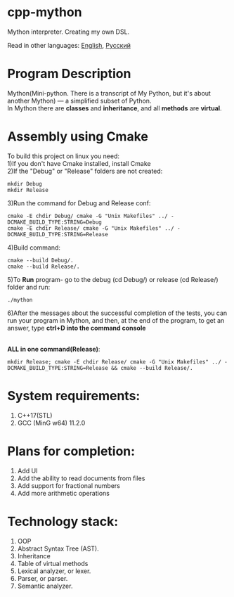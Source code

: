 # cpp-mython
Mython interpreter. Creating my own DSL.

Read in other languages: [English](README.md), [Русский](README.Russian.md)

# Program Description
Mython(Mini-python. There is a transcript of My Python, but it's about another Mython) — a simplified subset of Python.<br>
In Mython there are **classes** and **inheritance**, and all **methods** are **virtual**.<br>

# Assembly using Cmake
To build this project on linux you need:<br>
1)If you don't have Cmake installed, install Cmake<br>
2)If the "Debug" or "Release" folders are not created:<br>

```
mkdir Debug
mkdir Release
```
3)Run the command for Debug and Release conf:<br>

```
cmake -E chdir Debug/ cmake -G "Unix Makefiles" ../ -DCMAKE_BUILD_TYPE:STRING=Debug
cmake -E chdir Release/ cmake -G "Unix Makefiles" ../ -DCMAKE_BUILD_TYPE:STRING=Release
```
4)Build command:<br>

```
cmake --build Debug/.
cmake --build Release/.
```

5)To **Run** program- go to the debug (cd Debug/) or release (cd Release/) folder and run:<br>

```
./mython
```
6)After the messages about the successful completion of the tests, you can run your program in Mython, and then, at the end of the program, to get an answer, type **ctrl+D into the command console**<br>
<br>

**ALL in one command(Release)**:<br>

```
mkdir Release; cmake -E chdir Release/ cmake -G "Unix Makefiles" ../ -DCMAKE_BUILD_TYPE:STRING=Release && cmake --build Release/.
```

# System requirements:
  1. C++17(STL)<br>
  2. GCC (MinG w64) 11.2.0  <br>
  
# Plans for completion:
1. Add UI<br>
2. Add the ability to read documents from files<br>
3. Add support for fractional numbers<br>
4. Add more arithmetic operations<br>

# Technology stack:
1. OOP<br>
2. Abstract Syntax Tree (AST).<br>
3. Inheritance<br>
4. Table of virtual methods<br>
5. Lexical analyzer, or lexer.<br>
6. Parser, or parser.<br>
7. Semantic analyzer.<br>
